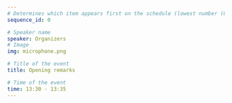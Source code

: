 ```yaml
---
# Determines which item appears first on the schedule (lowest number (0) appears first)
sequence_id: 0

# Speaker name
speaker: Organizers
# Image
img: microphone.png

# Title of the event
title: Opening remarks

# Time of the event
time: 13:30 - 13:35
---
```

